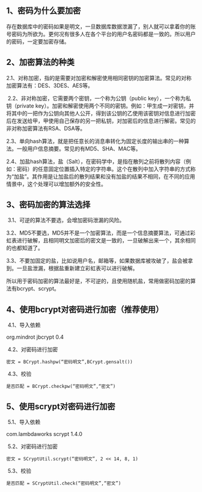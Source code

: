 ## 1、密码为什么要加密

​		存在数据库中的密码如果是明文，一旦数据库数据泄漏了，别人就可以拿着你的账号密码为所欲为。更何况有很多人在各个平台的用户名密码都是一致的。所以用户的密码，一定要加密存储。

## 2、加密算法的种类

​		2.1、对称加密，指的是需要对加密和解密使用相同密钥的加密算法。常见的对称加密算法有：DES、3DES、AES等。

​		2.2、非对称加密，它需要两个密钥，一个称为公钥（public key），一个称为私钥（private key）。加密和解密使用两个不同的密钥。例如：甲生成一对密钥，并将其中的一把作为公钥向其他人公开，得到该公钥的乙使用该密钥对信息进行加密后在发送给甲，甲使用自己保存的另一把私钥，对加密后的信息进行解密。常见的非对称加密算法有RSA、DSA等。

​		2.3、单向hash算法，就是把任意长的消息串转化为固定长度的输出串的一种算法。一般用户信息摘要。常见的有MD5、SHA、MAC等。

​		2.4、加盐hash算法，盐（Salt），在密码学中，是指在散列之前将散列内容（例如：密码）的任意固定位置插入特定的字符串。这个在散列中加入字符串的方式称为“加盐”。其作用是让加盐后的散列结果和没有加盐的结果不相同，在不同的应用情景中，这个处理可以增加额外的安全性。

## 3、密码加密的算法选择

​		3.1、可逆的算法不要选，会增加密码泄漏的风险。

​		3.2、MD5不要选，MD5并不是一个加密算法，而是一个信息摘要算法，可通过彩虹表进行破解，且相同明文加密后的密文是一致的，一旦破解出来一个，其余相同的也都知道了。

​		3.3、不要加固定的盐，比如说用户名，邮箱等，如果数据库被攻破了，盐会被拿到。一旦盐泄漏，根据盐重新建立彩虹表可以进行破解。

​		所以用于密码加密的算法最好是，不可逆的，且使用随机盐，常用做密码加密的算法有bcrypt、scrypt。

## 4、使用bcrypt对密码进行加密（推荐使用）

​		4.1、导入依赖

<dependency>
    <groupId>org.mindrot</groupId>
    <artifactId>jbcrypt</artifactId>
    <version>0.4</version>
</dependency>

​		4.2、对密码进行加密

```
密文 = BCrypt.hashpw(“密码明文”,BCrypt.gensalt())
```

​		4.3、校验

```
是否匹配 = BCrypt.checkpw(“密码明文”,“密文”)
```

## 5、使用scrypt对密码进行加密

​		5.1、导入依赖

<dependency>
    <groupId>com.lambdaworks</groupId>
    <artifactId>scrypt</artifactId>
    <version>1.4.0</version>
</dependency>

​		5.2、对密码进行加密

```
密文 = SCryptUtil.scrypt(“密码明文”, 2 << 14, 8, 1)
```

​		5.3、校验

```
是否匹配 = SCryptUtil.check(“密码明文”,“密文”)
```